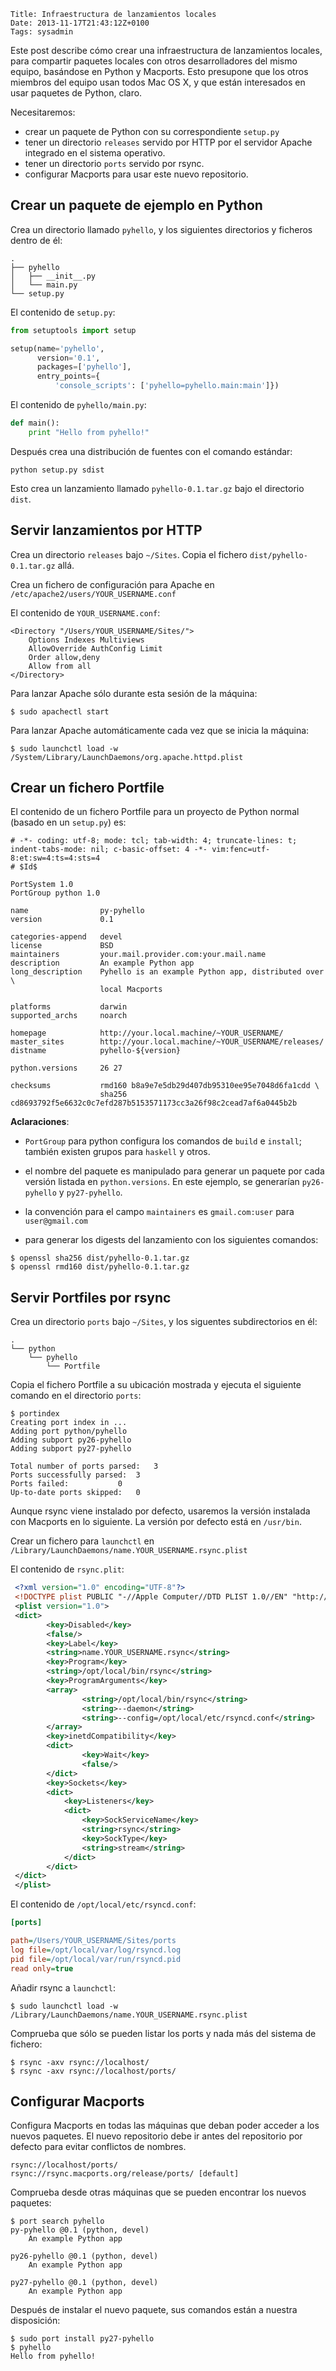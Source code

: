     Title: Infraestructura de lanzamientos locales
    Date: 2013-11-17T21:43:12Z+0100
    Tags: sysadmin

Este post describe cómo crear una infraestructura de lanzamientos locales, para
compartir paquetes locales con otros desarrolladores del mismo equipo,
basándose en Python y Macports. Esto presupone que los otros miembros del
equipo usan todos Mac OS X, y que están interesados en usar paquetes de Python,
claro.

Necesitaremos:

- crear un paquete de Python con su correspondiente `setup.py`
- tener un directorio `releases` servido por HTTP por el servidor Apache
  integrado en el sistema operativo.
- tener un directorio `ports` servido por rsync.
- configurar Macports para usar este nuevo repositorio.

<!-- more -->

## Crear un paquete de ejemplo en Python

Crea un directorio llamado `pyhello`, y los siguientes directorios y ficheros
dentro de él:

```console
.
├── pyhello
│   ├── __init__.py
│   └── main.py
└── setup.py
```

El contenido de `setup.py`:

```python
from setuptools import setup

setup(name='pyhello',
      version='0.1',
      packages=['pyhello'],
      entry_points={
          'console_scripts': ['pyhello=pyhello.main:main']})
```

El contenido de `pyhello/main.py`:

```python
def main():
    print "Hello from pyhello!"
```

Después crea una distribución de fuentes con el comando estándar:

```console
python setup.py sdist
```

Esto crea un lanzamiento llamado `pyhello-0.1.tar.gz` bajo el directorio
`dist`.

## Servir lanzamientos por HTTP

Crea un directorio `releases` bajo `~/Sites`. Copia el fichero
`dist/pyhello-0.1.tar.gz` allá.

Crea un fichero de configuración para Apache en `/etc/apache2/users/YOUR_USERNAME.conf`

El contenido de `YOUR_USERNAME.conf`:

```apacheconf
<Directory "/Users/YOUR_USERNAME/Sites/">
    Options Indexes Multiviews
    AllowOverride AuthConfig Limit
    Order allow,deny
    Allow from all
</Directory>
```

Para lanzar Apache sólo durante esta sesión de la máquina:

```console
$ sudo apachectl start
```

Para lanzar Apache automáticamente cada vez que se inicia la máquina:

```console
$ sudo launchctl load -w /System/Library/LaunchDaemons/org.apache.httpd.plist
```

## Crear un fichero Portfile

El contenido de un fichero Portfile para un proyecto de Python normal (basado
en un `setup.py`) es:

```
# -*- coding: utf-8; mode: tcl; tab-width: 4; truncate-lines: t; indent-tabs-mode: nil; c-basic-offset: 4 -*- vim:fenc=utf-8:et:sw=4:ts=4:sts=4
# $Id$

PortSystem 1.0
PortGroup python 1.0

name                py-pyhello
version             0.1

categories-append   devel
license             BSD
maintainers         your.mail.provider.com:your.mail.name
description         An example Python app
long_description    Pyhello is an example Python app, distributed over \
                    local Macports

platforms           darwin
supported_archs     noarch

homepage            http://your.local.machine/~YOUR_USERNAME/
master_sites        http://your.local.machine/~YOUR_USERNAME/releases/
distname            pyhello-${version}

python.versions     26 27

checksums           rmd160 b8a9e7e5db29d407db95310ee95e7048d6fa1cdd \
                    sha256 cd8693792f5e6632c0c7efd287b5153571173cc3a26f98c2cead7af6a0445b2b
```

**Aclaraciones**:

- `PortGroup` para python configura los comandos de `build` e `install`;
  también existen grupos para `haskell` y otros.

- el nombre del paquete es manipulado para generar un paquete por cada versión
  listada en `python.versions`. En este ejemplo, se generarían `py26-pyhello` y
  `py27-pyhello`.

- la convención para el campo `maintainers` es `gmail.com:user` para
  `user@gmail.com`

- para generar los digests del lanzamiento con los siguientes comandos:

```console
$ openssl sha256 dist/pyhello-0.1.tar.gz
$ openssl rmd160 dist/pyhello-0.1.tar.gz
```

## Servir Portfiles por rsync

Crea un directorio `ports` bajo `~/Sites`, y los siguentes subdirectorios en él:

```console
.
└── python
    └── pyhello
        └── Portfile
```

Copia el fichero Portfile a su ubicación mostrada y ejecuta el siguiente comando en el directorio `ports`:

```console
$ portindex
Creating port index in ...
Adding port python/pyhello
Adding subport py26-pyhello
Adding subport py27-pyhello

Total number of ports parsed:	3
Ports successfully parsed:	3
Ports failed:			0
Up-to-date ports skipped:	0
```

Aunque rsync viene instalado por defecto, usaremos la versión instalada con
Macports en lo siguiente. La versión por defecto está en `/usr/bin`.

Crear un fichero para `launchctl` en
`/Library/LaunchDaemons/name.YOUR_USERNAME.rsync.plist`

El contenido de `rsync.plit`:

```xml
 <?xml version="1.0" encoding="UTF-8"?>
 <!DOCTYPE plist PUBLIC "-//Apple Computer//DTD PLIST 1.0//EN" "http://www.apple.com/DTDs/PropertyList-1.0.dtd">
 <plist version="1.0">
 <dict>
        <key>Disabled</key>
        <false/>
        <key>Label</key>
        <string>name.YOUR_USERNAME.rsync</string>
        <key>Program</key>
        <string>/opt/local/bin/rsync</string>
        <key>ProgramArguments</key>
        <array>
                <string>/opt/local/bin/rsync</string>
                <string>--daemon</string>
                <string>--config=/opt/local/etc/rsyncd.conf</string>
        </array>
        <key>inetdCompatibility</key>
        <dict>
                <key>Wait</key>
                <false/>
        </dict>
        <key>Sockets</key>
        <dict>
            <key>Listeners</key>
            <dict>
                <key>SockServiceName</key>
                <string>rsync</string>
                <key>SockType</key>
                <string>stream</string>
            </dict>
        </dict>
 </dict>
 </plist>
```

El contenido de `/opt/local/etc/rsyncd.conf`:

```ini
[ports]

path=/Users/YOUR_USERNAME/Sites/ports
log file=/opt/local/var/log/rsyncd.log
pid file=/opt/local/var/run/rsyncd.pid
read only=true
```

Añadir rsync a `launchctl`:

```console
$ sudo launchctl load -w /Library/LaunchDaemons/name.YOUR_USERNAME.rsync.plist
```

Comprueba que sólo se pueden listar los ports y nada más del sistema de
fichero:

```console
$ rsync -axv rsync://localhost/
$ rsync -axv rsync://localhost/ports/
```

## Configurar Macports

Configura Macports en todas las máquinas que deban poder acceder a los nuevos
paquetes. El nuevo repositorio debe ir antes del repositorio por defecto para
evitar conflictos de nombres.

```
rsync://localhost/ports/
rsync://rsync.macports.org/release/ports/ [default]
```

Comprueba desde otras máquinas que se pueden encontrar los nuevos paquetes:

```console
$ port search pyhello
py-pyhello @0.1 (python, devel)
    An example Python app

py26-pyhello @0.1 (python, devel)
    An example Python app

py27-pyhello @0.1 (python, devel)
    An example Python app
```

Después de instalar el nuevo paquete, sus comandos están a nuestra disposición:

```console
$ sudo port install py27-pyhello
$ pyhello
Hello from pyhello!
```
